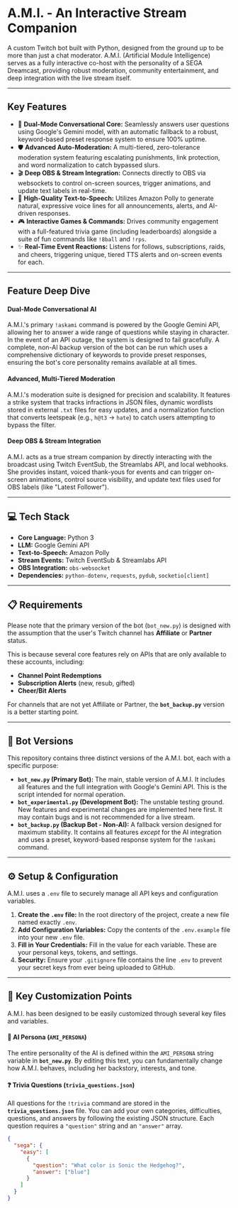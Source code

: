 # A.M.I. - An Interactive Stream Companion
A custom Twitch bot built with Python, designed from the ground up to be more than just a chat moderator. A.M.I. (Artificial Module Intelligence) serves as a fully interactive co-host with the personality of a SEGA Dreamcast, providing robust moderation, community entertainment, and deep integration with the live stream itself.

---
## Key Features
* 🧠 **Dual-Mode Conversational Core:** Seamlessly answers user questions using Google's Gemini model, with an automatic fallback to a robust, keyword-based preset response system to ensure 100% uptime.
* 🛡️ **Advanced Auto-Moderation:** A multi-tiered, zero-tolerance moderation system featuring escalating punishments, link protection, and word normalization to catch bypassed slurs.
* 🎬 **Deep OBS & Stream Integration:** Connects directly to OBS via websockets to control on-screen sources, trigger animations, and update text labels in real-time.
* 🎤 **High-Quality Text-to-Speech:** Utilizes Amazon Polly to generate natural, expressive voice lines for all announcements, alerts, and AI-driven responses.
* 🎮 **Interactive Games & Commands:** Drives community engagement with a full-featured trivia game (including leaderboards) alongside a suite of fun commands like `!8ball` and `!rps`.
* ✨ **Real-Time Event Reactions:** Listens for follows, subscriptions, raids, and cheers, triggering unique, tiered TTS alerts and on-screen events for each.

---
## Feature Deep Dive

#### Dual-Mode Conversational AI
A.M.I.'s primary `!askami` command is powered by the Google Gemini API, allowing her to answer a wide range of questions while staying in character. In the event of an API outage, the system is designed to fail gracefully. A complete, non-AI backup version of the bot can be run which uses a comprehensive dictionary of keywords to provide preset responses, ensuring the bot's core personality remains available at all times.

#### Advanced, Multi-Tiered Moderation
A.M.I.'s moderation suite is designed for precision and scalability. It features a strike system that tracks infractions in JSON files, dynamic wordlists stored in external `.txt` files for easy updates, and a normalization function that converts leetspeak (e.g., `h@t3` -> `hate`) to catch users attempting to bypass the filter.

#### Deep OBS & Stream Integration
A.M.I. acts as a true stream companion by directly interacting with the broadcast using Twitch EventSub, the Streamlabs API, and local webhooks. She provides instant, voiced thank-yous for events and can trigger on-screen animations, control source visibility, and update text files used for OBS labels (like "Latest Follower").

---
## 💻 Tech Stack
* **Core Language:** Python 3
* **LLM:** Google Gemini API
* **Text-to-Speech:** Amazon Polly
* **Stream Events:** Twitch EventSub & Streamlabs API
* **OBS Integration:** `obs-websocket`
* **Dependencies:** `python-dotenv`, `requests`, `pydub`, `socketio[client]`

---
## 📋 Requirements
Please note that the primary version of the bot (`bot_new.py`) is designed with the assumption that the user's Twitch channel has **Affiliate** or **Partner** status.

This is because several core features rely on APIs that are only available to these accounts, including:
* **Channel Point Redemptions**
* **Subscription Alerts** (new, resub, gifted)
* **Cheer/Bit Alerts**

For channels that are not yet Affiliate or Partner, the **`bot_backup.py`** version is a better starting point.

---
## 🤖 Bot Versions
This repository contains three distinct versions of the A.M.I. bot, each with a specific purpose:

* **`bot_new.py` (Primary Bot):** The main, stable version of A.M.I. It includes all features and the full integration with Google's Gemini API. This is the script intended for normal operation.
* **`bot_experimental.py` (Development Bot):** The unstable testing ground. New features and experimental changes are implemented here first. It may contain bugs and is not recommended for a live stream.
* **`bot_backup.py` (Backup Bot - Non-AI):** A fallback version designed for maximum stability. It contains all features *except* for the AI integration and uses a preset, keyword-based response system for the `!askami` command.

---
## ⚙️ Setup & Configuration
A.M.I. uses a `.env` file to securely manage all API keys and configuration variables.

1.  **Create the `.env` file:** In the root directory of the project, create a new file named exactly `.env`.
2.  **Add Configuration Variables:** Copy the contents of the `.env.example` file into your new `.env` file.
3.  **Fill in Your Credentials:** Fill in the value for each variable. These are your personal keys, tokens, and settings.
4.  **Security:** Ensure your `.gitignore` file contains the line `.env` to prevent your secret keys from ever being uploaded to GitHub.

---
## 🔧 Key Customization Points
A.M.I. has been designed to be easily customized through several key files and variables.

#### 🧠 AI Persona (`AMI_PERSONA`)
The entire personality of the AI is defined within the `AMI_PERSONA` string variable in **`bot_new.py`**. By editing this text, you can fundamentally change how A.M.I. behaves, including her backstory, interests, and tone.

#### ❓ Trivia Questions (`trivia_questions.json`)
All questions for the `!trivia` command are stored in the **`trivia_questions.json`** file. You can add your own categories, difficulties, questions, and answers by following the existing JSON structure. Each question requires a `"question"` string and an `"answer"` array.
```json
{
  "sega": {
    "easy": [
      {
        "question": "What color is Sonic the Hedgehog?",
        "answer": ["blue"]
      }
    ]
  }
}
